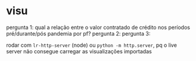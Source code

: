 # visu

pergunta 1: qual a relação entre o valor contratado de crédito nos períodos pré/durante/pós pandemia por pf?
pergunta 2: 
pergunta 3:

rodar com `lr-http-server` (node) ou `python -m http.server`, pq o live server não consegue carregar as visualizações importadas
